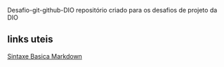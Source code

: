  Desafio-git-github-DIO
repositório criado para os desafios de projeto da DIO

## links uteis
[Sintaxe Basica Markdown](https://www.markdownguide.org/getting-started/)
    
